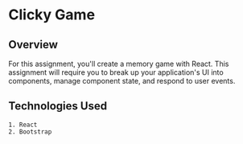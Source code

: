 # Clicky Game

## Overview

For this assignment, you'll create a memory game with React. This assignment will require you to break up your application's UI into components, manage component state, and respond to user events.

## Technologies Used

    1. React
    2. Bootstrap

